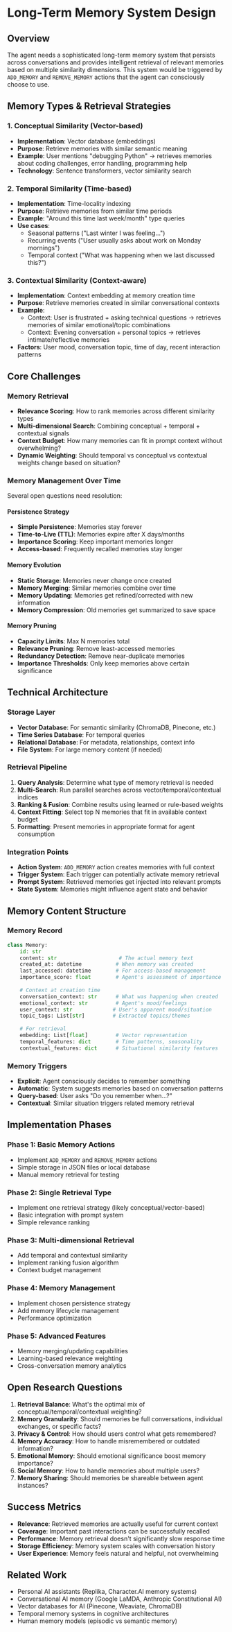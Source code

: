# Long-Term Memory System Design

## Overview

The agent needs a sophisticated long-term memory system that persists across conversations and provides intelligent retrieval of relevant memories based on multiple similarity dimensions. This system would be triggered by `ADD_MEMORY` and `REMOVE_MEMORY` actions that the agent can consciously choose to use.

## Memory Types & Retrieval Strategies

### 1. Conceptual Similarity (Vector-based)
- **Implementation**: Vector database (embeddings)
- **Purpose**: Retrieve memories with similar semantic meaning
- **Example**: User mentions "debugging Python" → retrieves memories about coding challenges, error handling, programming help
- **Technology**: Sentence transformers, vector similarity search

### 2. Temporal Similarity (Time-based)
- **Implementation**: Time-locality indexing
- **Purpose**: Retrieve memories from similar time periods
- **Example**: "Around this time last week/month" type queries
- **Use cases**: 
  - Seasonal patterns ("Last winter I was feeling...")
  - Recurring events ("User usually asks about work on Monday mornings")
  - Temporal context ("What was happening when we last discussed this?")

### 3. Contextual Similarity (Context-aware)
- **Implementation**: Context embedding at memory creation time
- **Purpose**: Retrieve memories created in similar conversational contexts
- **Example**: 
  - Context: User is frustrated + asking technical questions → retrieves memories of similar emotional/topic combinations
  - Context: Evening conversation + personal topics → retrieves intimate/reflective memories
- **Factors**: User mood, conversation topic, time of day, recent interaction patterns

## Core Challenges

### Memory Retrieval
- **Relevance Scoring**: How to rank memories across different similarity types
- **Multi-dimensional Search**: Combining conceptual + temporal + contextual signals
- **Context Budget**: How many memories can fit in prompt context without overwhelming?
- **Dynamic Weighting**: Should temporal vs conceptual vs contextual weights change based on situation?

### Memory Management Over Time
Several open questions need resolution:

#### Persistence Strategy
- **Simple Persistence**: Memories stay forever
- **Time-to-Live (TTL)**: Memories expire after X days/months
- **Importance Scoring**: Keep important memories longer
- **Access-based**: Frequently recalled memories stay longer

#### Memory Evolution
- **Static Storage**: Memories never change once created
- **Memory Merging**: Similar memories combine over time
- **Memory Updating**: Memories get refined/corrected with new information
- **Memory Compression**: Old memories get summarized to save space

#### Memory Pruning
- **Capacity Limits**: Max N memories total
- **Relevance Pruning**: Remove least-accessed memories
- **Redundancy Detection**: Remove near-duplicate memories
- **Importance Thresholds**: Only keep memories above certain significance

## Technical Architecture

### Storage Layer
- **Vector Database**: For semantic similarity (ChromaDB, Pinecone, etc.)
- **Time Series Database**: For temporal queries
- **Relational Database**: For metadata, relationships, context info
- **File System**: For large memory content (if needed)

### Retrieval Pipeline
1. **Query Analysis**: Determine what type of memory retrieval is needed
2. **Multi-Search**: Run parallel searches across vector/temporal/contextual indices
3. **Ranking & Fusion**: Combine results using learned or rule-based weights
4. **Context Fitting**: Select top N memories that fit in available context budget
5. **Formatting**: Present memories in appropriate format for agent consumption

### Integration Points
- **Action System**: `ADD_MEMORY` action creates memories with full context
- **Trigger System**: Each trigger can potentially activate memory retrieval
- **Prompt System**: Retrieved memories get injected into relevant prompts
- **State System**: Memories might influence agent state and behavior

## Memory Content Structure

### Memory Record
```python
class Memory:
    id: str
    content: str                    # The actual memory text
    created_at: datetime           # When memory was created
    last_accessed: datetime        # For access-based management
    importance_score: float        # Agent's assessment of importance
    
    # Context at creation time
    conversation_context: str      # What was happening when created
    emotional_context: str         # Agent's mood/feelings
    user_context: str             # User's apparent mood/situation
    topic_tags: List[str]         # Extracted topics/themes
    
    # For retrieval
    embedding: List[float]         # Vector representation
    temporal_features: dict        # Time patterns, seasonality
    contextual_features: dict      # Situational similarity features
```

### Memory Triggers
- **Explicit**: Agent consciously decides to remember something
- **Automatic**: System suggests memories based on conversation patterns
- **Query-based**: User asks "Do you remember when...?"
- **Contextual**: Similar situation triggers related memory retrieval

## Implementation Phases

### Phase 1: Basic Memory Actions
- Implement `ADD_MEMORY` and `REMOVE_MEMORY` actions
- Simple storage in JSON files or local database
- Manual memory retrieval for testing

### Phase 2: Single Retrieval Type
- Implement one retrieval strategy (likely conceptual/vector-based)
- Basic integration with prompt system
- Simple relevance ranking

### Phase 3: Multi-dimensional Retrieval
- Add temporal and contextual similarity
- Implement ranking fusion algorithm
- Context budget management

### Phase 4: Memory Management
- Implement chosen persistence strategy
- Add memory lifecycle management
- Performance optimization

### Phase 5: Advanced Features
- Memory merging/updating capabilities
- Learning-based relevance weighting
- Cross-conversation memory analytics

## Open Research Questions

1. **Retrieval Balance**: What's the optimal mix of conceptual/temporal/contextual weighting?
2. **Memory Granularity**: Should memories be full conversations, individual exchanges, or specific facts?
3. **Privacy & Control**: How should users control what gets remembered?
4. **Memory Accuracy**: How to handle misremembered or outdated information?
5. **Emotional Memory**: Should emotional significance boost memory importance?
6. **Social Memory**: How to handle memories about multiple users?
7. **Memory Sharing**: Should memories be shareable between agent instances?

## Success Metrics

- **Relevance**: Retrieved memories are actually useful for current context
- **Coverage**: Important past interactions can be successfully recalled
- **Performance**: Memory retrieval doesn't significantly slow response time  
- **Storage Efficiency**: Memory system scales with conversation history
- **User Experience**: Memory feels natural and helpful, not overwhelming

## Related Work

- Personal AI assistants (Replika, Character.AI memory systems)
- Conversational AI memory (Google LaMDA, Anthropic Constitutional AI)
- Vector databases for AI (Pinecone, Weaviate, ChromaDB)
- Temporal memory systems in cognitive architectures
- Human memory models (episodic vs semantic memory)